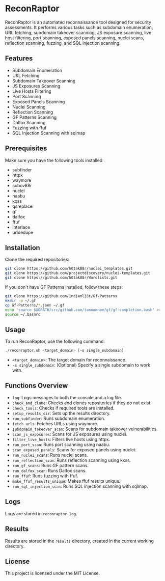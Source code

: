# ReconRaptor

ReconRaptor is an automated reconnaissance tool designed for security assessments. It performs various tasks such as subdomain enumeration, URL fetching, subdomain takeover scanning, JS exposure scanning, live host filtering, port scanning, exposed panels scanning, nuclei scans, reflection scanning, fuzzing, and SQL injection scanning.

## Features

- Subdomain Enumeration
- URL Fetching
- Subdomain Takeover Scanning
- JS Exposures Scanning
- Live Hosts Filtering
- Port Scanning
- Exposed Panels Scanning
- Nuclei Scanning
- Reflection Scanning
- GF Patterns Scanning
- Dalfox Scanning
- Fuzzing with ffuf
- SQL Injection Scanning with sqlmap

## Prerequisites

Make sure you have the following tools installed:

- subfinder
- httpx
- waymore
- subov88r
- nuclei
- naabu
- kxss
- qsreplace
- gf
- dalfox
- ffuf
- interlace
- urldedupe

## Installation

Clone the required repositories:

```bash
git clone https://github.com/h0tak88r/nuclei_templates.git
git clone https://github.com/projectdiscovery/nuclei-templates.git
git clone https://github.com/h0tak88r/Wordlists.git
```

If you don't have GF Patterns installed, follow these steps:

```bash
git clone https://github.com/1ndianl33t/Gf-Patterns
mkdir -p ~/.gf
cp Gf-Patterns/*.json ~/.gf
echo 'source $GOPATH/src/github.com/tomnomnom/gf/gf-completion.bash' >> ~/.bashrc
source ~/.bashrc
```

## Usage

To run ReconRaptor, use the following command:

```bash
./reconraptor.sh <target_domain> [-s single_subdomain]
```

- `<target_domain>`: The target domain for reconnaissance.
- `-s single_subdomain`: (Optional) Specify a single subdomain to work with.

## Functions Overview

- `log`: Logs messages to both the console and a log file.
- `check_and_clone`: Checks and clones repositories if they do not exist.
- `check_tools`: Checks if required tools are installed.
- `setup_results_dir`: Sets up the results directory.
- `run_subfinder`: Runs subdomain enumeration.
- `fetch_urls`: Fetches URLs using waymore.
- `subdomain_takeover_scan`: Scans for subdomain takeover vulnerabilities.
- `scan_js_exposures`: Scans for JS exposures using nuclei.
- `filter_live_hosts`: Filters live hosts using httpx.
- `run_port_scan`: Runs port scanning using naabu.
- `scan_exposed_panels`: Scans for exposed panels using nuclei.
- `run_nuclei_scans`: Runs nuclei scans.
- `run_reflection_scan`: Runs reflection scanning using kxss.
- `run_gf_scans`: Runs GF pattern scans.
- `run_dalfox_scan`: Runs Dalfox scans.
- `run_ffuf`: Runs fuzzing with ffuf.
- `make_ffuf_results_unique`: Makes ffuf results unique.
- `run_sql_injection_scan`: Runs SQL injection scanning with sqlmap.

## Logs

Logs are stored in `reconraptor.log`.

## Results

Results are stored in the `results` directory, created in the current working directory.

## License

This project is licensed under the MIT License.
